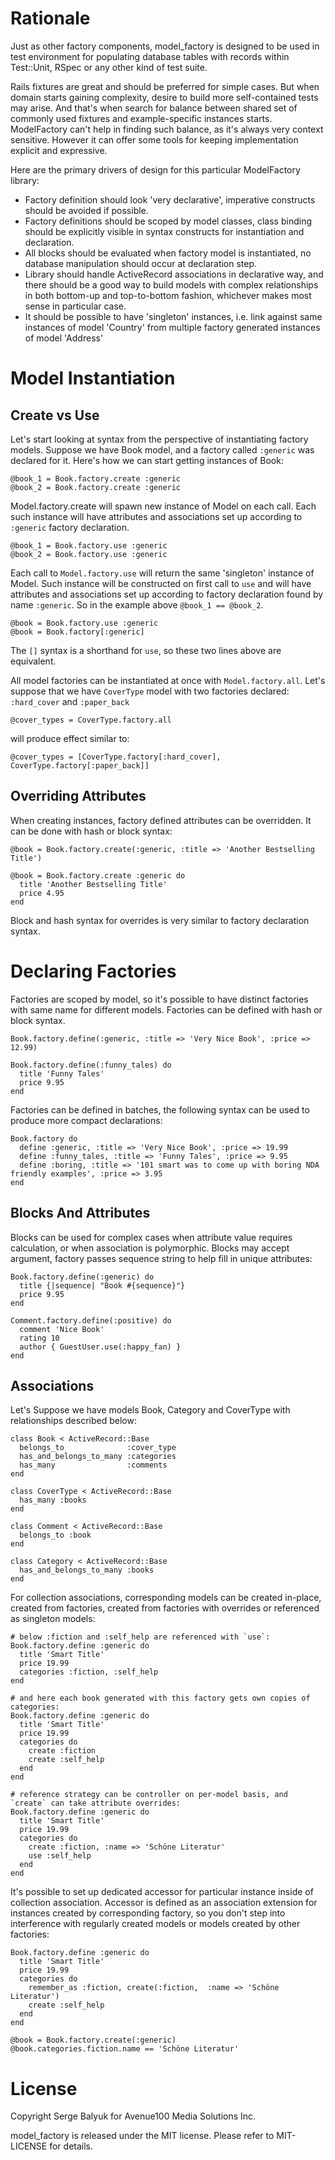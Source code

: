 # Rationale

Just as other factory components, model_factory is designed to be used in test environment for populating database tables with records within Test::Unit, RSpec or any other kind of test suite.

Rails fixtures are great and should be preferred for simple cases. But when domain starts gaining complexity, desire to build more self-contained tests may arise. And that's when search for balance between shared set of commonly used fixtures and example-specific instances starts. ModelFactory can't help in finding such balance, as it's always very context sensitive. However it can offer some tools for keeping implementation explicit and expressive.

Here are the primary drivers of design for this particular ModelFactory library:

 * Factory definition should look 'very declarative', imperative constructs should be avoided if possible.
 * Factory definitions should be scoped by model classes, class binding should be explicitly visible in syntax constructs for instantiation and declaration.
 * All blocks should be evaluated when factory model is instantiated, no database manipulation should occur at declaration step.
 * Library should handle ActiveRecord associations in declarative way, and there should be a good way to build models with complex relationships in both bottom-up and top-to-bottom fashion, whichever makes most sense in particular case.
 * It should be possible to have 'singleton' instances, i.e. link against same instances of model 'Country' from multiple factory generated instances of model 'Address'


# Model Instantiation

## Create vs Use

Let's start looking at syntax from the perspective of instantiating factory models. Suppose we have Book model, and a factory called `:generic` was declared for it. Here's how we can start getting instances of Book:

    @book_1 = Book.factory.create :generic
    @book_2 = Book.factory.create :generic

Model.factory.create will spawn new instance of Model on each call. Each such instance will have attributes and associations set up according to `:generic` factory declaration.

    @book_1 = Book.factory.use :generic
    @book_2 = Book.factory.use :generic

Each call to `Model.factory.use` will return the same 'singleton' instance of Model. Such instance will be constructed on first call to `use` and will have attributes and associations set up according to factory declaration found by name `:generic`. So in the example above `@book_1 == @book_2`.

    @book = Book.factory.use :generic
    @book = Book.factory[:generic]

The `[]` syntax is a shorthand for `use`, so these two lines above are equivalent.

All model factories can be instantiated at once with `Model.factory.all`. Let's suppose that we have `CoverType` model with two factories declared: `:hard_cover` and `:paper_back`

    @cover_types = CoverType.factory.all

will produce effect similar to:

    @cover_types = [CoverType.factory[:hard_cover], CoverType.factory[:paper_back]]


## Overriding Attributes

When creating instances, factory defined attributes can be overridden. It can be done with hash or block syntax:

    @book = Book.factory.create(:generic, :title => 'Another Bestselling Title')
    
    @book = Book.factory.create :generic do
      title 'Another Bestselling Title'
      price 4.95
    end

Block and hash syntax for overrides is very similar to factory declaration syntax.

# Declaring Factories

Factories are scoped by model, so it's possible to have distinct factories with same name for different models. Factories can be defined with hash or block syntax.

    Book.factory.define(:generic, :title => 'Very Nice Book', :price => 12.99)
    
    Book.factory.define(:funny_tales) do
      title 'Funny Tales'
      price 9.95
    end

Factories can be defined in batches, the following syntax can be used to produce more compact declarations:

    Book.factory do
      define :generic, :title => 'Very Nice Book', :price => 19.99
      define :funny_tales, :title => 'Funny Tales', :price => 9.95
      define :boring, :title => '101 smart was to come up with boring NDA friendly examples', :price => 3.95
    end

## Blocks And Attributes

Blocks can be used for complex cases when attribute value requires calculation, or when association is polymorphic. Blocks may accept argument, factory passes sequence string to help fill in unique attributes:

    Book.factory.define(:generic) do
      title {|sequence| "Book #{sequence}"}
      price 9.95
    end
    
    Comment.factory.define(:positive) do
      comment 'Nice Book'
      rating 10
      author { GuestUser.use(:happy_fan) }
    end

## Associations

Let's Suppose we have models Book, Category and CoverType with relationships described below:

    class Book < ActiveRecord::Base
      belongs_to              :cover_type
      has_and_belongs_to_many :categories
      has_many                :comments
    end
    
    class CoverType < ActiveRecord::Base
      has_many :books
    end
    
    class Comment < ActiveRecord::Base
      belongs_to :book
    end
    
    class Category < ActiveRecord::Base
      has_and_belongs_to_many :books
    end

For collection associations, corresponding models can be created in-place, created from factories, created from factories with overrides or referenced as singleton models:

    # below :fiction and :self_help are referenced with `use`:
    Book.factory.define :generic do
      title 'Smart Title'
      price 19.99
      categories :fiction, :self_help
    end
    
    # and here each book generated with this factory gets own copies of categories:
    Book.factory.define :generic do
      title 'Smart Title'
      price 19.99
      categories do
        create :fiction
        create :self_help
      end
    end
    
    # reference strategy can be controller on per-model basis, and `create` can take attribute overrides:
    Book.factory.define :generic do
      title 'Smart Title'
      price 19.99
      categories do
        create :fiction, :name => 'Schöne Literatur'
        use :self_help
      end
    end

It's possible to set up dedicated accessor for particular instance inside of collection association. Accessor is defined as an association extension for instances created by corresponding factory, so you don't step into interference with regularly created models or models created by other factories:

    Book.factory.define :generic do
      title 'Smart Title'
      price 19.99
      categories do
        remember_as :fiction, create(:fiction,  :name => 'Schöne Literatur')
        create :self_help
      end
    end
    
    @book = Book.factory.create(:generic)
    @book.categories.fiction.name == 'Schöne Literatur'

# License

Copyright Serge Balyuk for Avenue100 Media Solutions Inc.

model_factory is released under the MIT license. Please refer to MIT-LICENSE for details.
